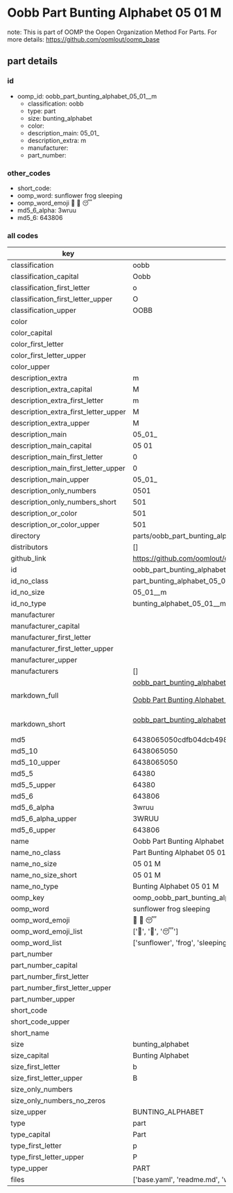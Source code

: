 # Oobb Part Bunting Alphabet 05 01  M  

note: This is part of OOMP the Oopen Organization Method For Parts. For more details: https://github.com/oomlout/oomp_base

##  part details





### id
* oomp_id: oobb_part_bunting_alphabet_05_01__m
  * classification: oobb
  * type: part
  * size: bunting_alphabet
  * color: 
  * description_main: 05_01_
  * description_extra: m
  * manufacturer: 
  * part_number: 

### other_codes
* short_code: 
* oomp_word: sunflower frog sleeping
* oomp_word_emoji :sunflower: :frog: :sleeping:
* md5_6_alpha: 3wruu
* md5_6: 643806

### all codes 
| key | value |  
| --- | --- |  
| classification | oobb |  
| classification_capital | Oobb |  
| classification_first_letter | o |  
| classification_first_letter_upper | O |  
| classification_upper | OOBB |  
| color |  |  
| color_capital |  |  
| color_first_letter |  |  
| color_first_letter_upper |  |  
| color_upper |  |  
| description_extra | m |  
| description_extra_capital | M |  
| description_extra_first_letter | m |  
| description_extra_first_letter_upper | M |  
| description_extra_upper | M |  
| description_main | 05_01_ |  
| description_main_capital | 05 01  |  
| description_main_first_letter | 0 |  
| description_main_first_letter_upper | 0 |  
| description_main_upper | 05_01_ |  
| description_only_numbers | 0501 |  
| description_only_numbers_short | 501 |  
| description_or_color | 501 |  
| description_or_color_upper | 501 |  
| directory | parts/oobb_part_bunting_alphabet_05_01__m |  
| distributors | [] |  
| github_link | https://github.com/oomlout/oomlout_oomp_part_src/tree/main/parts/oobb_part_bunting_alphabet_05_01__m/working |  
| id | oobb_part_bunting_alphabet_05_01__m |  
| id_no_class | part_bunting_alphabet_05_01__m |  
| id_no_size | 05_01__m |  
| id_no_type | bunting_alphabet_05_01__m |  
| manufacturer |  |  
| manufacturer_capital |  |  
| manufacturer_first_letter |  |  
| manufacturer_first_letter_upper |  |  
| manufacturer_upper |  |  
| manufacturers | [] |  
| markdown_full | [oobb_part_bunting_alphabet_05_01__m](https://github.com/oomlout/oomlout_oomp_part_src/tree/main/parts/oobb_part_bunting_alphabet_05_01__m/working)<br>[](https://github.com/oomlout/oomlout_oomp_part_src/tree/main/parts/oobb_part_bunting_alphabet_05_01__m/working)<br>[Oobb Part Bunting Alphabet 05 01  M](https://github.com/oomlout/oomlout_oomp_part_src/tree/main/parts/oobb_part_bunting_alphabet_05_01__m/working)<br><br> |  
| markdown_short | [oobb_part_bunting_alphabet_05_01__m](https://github.com/oomlout/oomlout_oomp_part_src/tree/main/parts/oobb_part_bunting_alphabet_05_01__m/working)<br><br> |  
| md5 | 6438065050cdfb04dcb4984cd2ab4c89 |  
| md5_10 | 6438065050 |  
| md5_10_upper | 6438065050 |  
| md5_5 | 64380 |  
| md5_5_upper | 64380 |  
| md5_6 | 643806 |  
| md5_6_alpha | 3wruu |  
| md5_6_alpha_upper | 3WRUU |  
| md5_6_upper | 643806 |  
| name | Oobb Part Bunting Alphabet 05 01  M |  
| name_no_class | Part Bunting Alphabet 05 01  M |  
| name_no_size | 05 01  M |  
| name_no_size_short | 05 01  M |  
| name_no_type | Bunting Alphabet 05 01  M |  
| oomp_key | oomp_oobb_part_bunting_alphabet_05_01__m |  
| oomp_word | sunflower frog sleeping |  
| oomp_word_emoji | :sunflower: :frog: :sleeping: |  
| oomp_word_emoji_list | [':sunflower:', ':frog:', ':sleeping:'] |  
| oomp_word_list | ['sunflower', 'frog', 'sleeping'] |  
| part_number |  |  
| part_number_capital |  |  
| part_number_first_letter |  |  
| part_number_first_letter_upper |  |  
| part_number_upper |  |  
| short_code |  |  
| short_code_upper |  |  
| short_name |  |  
| size | bunting_alphabet |  
| size_capital | Bunting Alphabet |  
| size_first_letter | b |  
| size_first_letter_upper | B |  
| size_only_numbers |  |  
| size_only_numbers_no_zeros |  |  
| size_upper | BUNTING_ALPHABET |  
| type | part |  
| type_capital | Part |  
| type_first_letter | p |  
| type_first_letter_upper | P |  
| type_upper | PART |  
| files | ['base.yaml', 'readme.md', 'working.json', 'working.yaml'] |  
